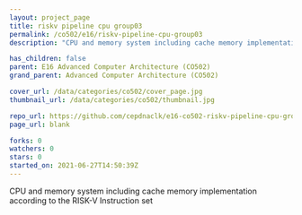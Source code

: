 ```yaml
---
layout: project_page
title: riskv pipeline cpu group03
permalink: /co502/e16/riskv-pipeline-cpu-group03
description: "CPU and memory system including cache memory implementation according to the RISK-V Instruction set"

has_children: false
parent: E16 Advanced Computer Architecture (CO502)
grand_parent: Advanced Computer Architecture (CO502)

cover_url: /data/categories/co502/cover_page.jpg
thumbnail_url: /data/categories/co502/thumbnail.jpg

repo_url: https://github.com/cepdnaclk/e16-co502-riskv-pipeline-cpu-group03
page_url: blank

forks: 0
watchers: 0
stars: 0
started_on: 2021-06-27T14:50:39Z
---
```

CPU and memory system including cache memory implementation according to the RISK-V Instruction set

